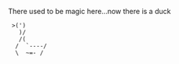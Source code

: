 There used to be magic here...now there is a duck

     >(')
       )/
       /(
      /  `----/
      \  ~=- /
~~~^~^~^~^~^~^~^~^~~~
